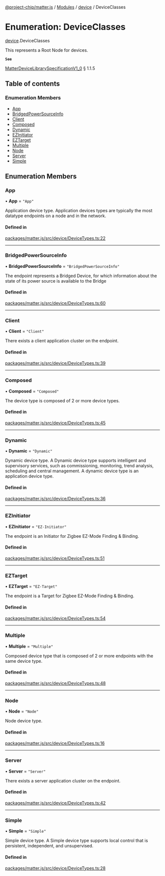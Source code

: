 [@project-chip/matter.js](../README.md) / [Modules](../modules.md) / [device](../modules/device.md) / DeviceClasses

# Enumeration: DeviceClasses

[device](../modules/device.md).DeviceClasses

This represents a Root Node for devices.

**`See`**

[MatterDeviceLibrarySpecificationV1_0](../interfaces/spec.MatterDeviceLibrarySpecificationV1_0.md) § 1.1.5

## Table of contents

### Enumeration Members

- [App](device.DeviceClasses.md#app)
- [BridgedPowerSourceInfo](device.DeviceClasses.md#bridgedpowersourceinfo)
- [Client](device.DeviceClasses.md#client)
- [Composed](device.DeviceClasses.md#composed)
- [Dynamic](device.DeviceClasses.md#dynamic)
- [EZInitiator](device.DeviceClasses.md#ezinitiator)
- [EZTarget](device.DeviceClasses.md#eztarget)
- [Multiple](device.DeviceClasses.md#multiple)
- [Node](device.DeviceClasses.md#node)
- [Server](device.DeviceClasses.md#server)
- [Simple](device.DeviceClasses.md#simple)

## Enumeration Members

### App

• **App** = ``"App"``

Application device type.
Application devices types are typically the most datatype endpoints on a node and in the network.

#### Defined in

[packages/matter.js/src/device/DeviceTypes.ts:22](https://github.com/project-chip/matter.js/blob/5bdbf8d/packages/matter.js/src/device/DeviceTypes.ts#L22)

___

### BridgedPowerSourceInfo

• **BridgedPowerSourceInfo** = ``"BridgedPowerSourceInfo"``

The endpoint represents a Bridged Device, for which information about the state of
its power source is available to the Bridge

#### Defined in

[packages/matter.js/src/device/DeviceTypes.ts:60](https://github.com/project-chip/matter.js/blob/5bdbf8d/packages/matter.js/src/device/DeviceTypes.ts#L60)

___

### Client

• **Client** = ``"Client"``

There exists a client application cluster on the endpoint.

#### Defined in

[packages/matter.js/src/device/DeviceTypes.ts:39](https://github.com/project-chip/matter.js/blob/5bdbf8d/packages/matter.js/src/device/DeviceTypes.ts#L39)

___

### Composed

• **Composed** = ``"Composed"``

The device type is composed of 2 or more device types.

#### Defined in

[packages/matter.js/src/device/DeviceTypes.ts:45](https://github.com/project-chip/matter.js/blob/5bdbf8d/packages/matter.js/src/device/DeviceTypes.ts#L45)

___

### Dynamic

• **Dynamic** = ``"Dynamic"``

Dynamic device type.
A Dynamic device type supports intelligent and supervisory services, such as commissioning,
monitoring, trend analysis, scheduling and central management. A dynamic device type is an
application device type.

#### Defined in

[packages/matter.js/src/device/DeviceTypes.ts:36](https://github.com/project-chip/matter.js/blob/5bdbf8d/packages/matter.js/src/device/DeviceTypes.ts#L36)

___

### EZInitiator

• **EZInitiator** = ``"EZ-Initiator"``

The endpoint is an Initiator for Zigbee EZ-Mode Finding & Binding.

#### Defined in

[packages/matter.js/src/device/DeviceTypes.ts:51](https://github.com/project-chip/matter.js/blob/5bdbf8d/packages/matter.js/src/device/DeviceTypes.ts#L51)

___

### EZTarget

• **EZTarget** = ``"EZ-Target"``

The endpoint is a Target for Zigbee EZ-Mode Finding & Binding.

#### Defined in

[packages/matter.js/src/device/DeviceTypes.ts:54](https://github.com/project-chip/matter.js/blob/5bdbf8d/packages/matter.js/src/device/DeviceTypes.ts#L54)

___

### Multiple

• **Multiple** = ``"Multiple"``

Composed device type that is composed of 2 or more endpoints with the same device type.

#### Defined in

[packages/matter.js/src/device/DeviceTypes.ts:48](https://github.com/project-chip/matter.js/blob/5bdbf8d/packages/matter.js/src/device/DeviceTypes.ts#L48)

___

### Node

• **Node** = ``"Node"``

Node device type.

#### Defined in

[packages/matter.js/src/device/DeviceTypes.ts:16](https://github.com/project-chip/matter.js/blob/5bdbf8d/packages/matter.js/src/device/DeviceTypes.ts#L16)

___

### Server

• **Server** = ``"Server"``

There exists a server application cluster on the endpoint.

#### Defined in

[packages/matter.js/src/device/DeviceTypes.ts:42](https://github.com/project-chip/matter.js/blob/5bdbf8d/packages/matter.js/src/device/DeviceTypes.ts#L42)

___

### Simple

• **Simple** = ``"Simple"``

Simple device type.
A Simple device type supports local control that is persistent, independent, and unsupervised.

#### Defined in

[packages/matter.js/src/device/DeviceTypes.ts:28](https://github.com/project-chip/matter.js/blob/5bdbf8d/packages/matter.js/src/device/DeviceTypes.ts#L28)
